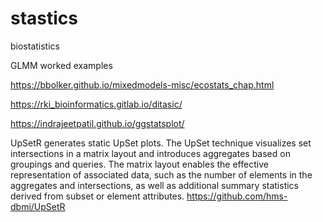 # stastics
biostatistics

GLMM worked examples

https://bbolker.github.io/mixedmodels-misc/ecostats_chap.html


https://rki_bioinformatics.gitlab.io/ditasic/


https://indrajeetpatil.github.io/ggstatsplot/

UpSetR generates static UpSet plots. The UpSet technique visualizes set intersections in a matrix layout and introduces aggregates based on groupings and queries. The matrix layout enables the effective representation of associated data, such as the number of elements in the aggregates and intersections, as well as additional summary statistics derived from subset or element attributes.
https://github.com/hms-dbmi/UpSetR
